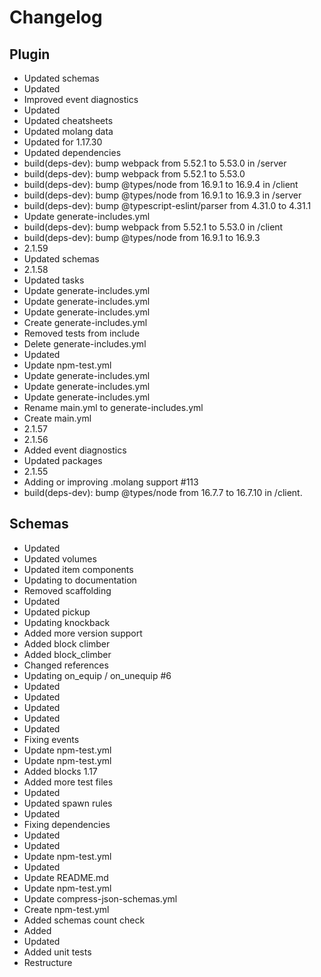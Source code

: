 # Changelog
## Plugin
- Updated schemas
- Updated
- Improved event diagnostics
- Updated
- Updated cheatsheets
- Updated molang data
- Updated for 1.17.30
- Updated dependencies
- build(deps-dev): bump webpack from 5.52.1 to 5.53.0 in /server
- build(deps-dev): bump webpack from 5.52.1 to 5.53.0
- build(deps-dev): bump @types/node from 16.9.1 to 16.9.4 in /client
- build(deps-dev): bump @types/node from 16.9.1 to 16.9.3 in /server
- build(deps-dev): bump @typescript-eslint/parser from 4.31.0 to 4.31.1
- Update generate-includes.yml
- build(deps-dev): bump webpack from 5.52.1 to 5.53.0 in /client
- build(deps-dev): bump @types/node from 16.9.1 to 16.9.3
- 2.1.59
- Updated schemas
- 2.1.58
- Updated tasks
- Update generate-includes.yml
- Update generate-includes.yml
- Update generate-includes.yml
- Create generate-includes.yml
- Removed tests from include
- Delete generate-includes.yml
- Updated
- Update npm-test.yml
- Update generate-includes.yml
- Update generate-includes.yml
- Update generate-includes.yml
- Rename main.yml to generate-includes.yml
- Create main.yml
- 2.1.57
- 2.1.56
- Added event diagnostics
- Updated packages
- 2.1.55
- Adding or improving .molang support #113
- build(deps-dev): bump @types/node from 16.7.7 to 16.7.10 in /client. 
## Schemas
- Updated
- Updated volumes
- Updated item components
- Updating to documentation
- Removed scaffolding
- Updated
- Updated pickup
- Updating knockback
- Added more version support
- Added block climber
- Added block_climber
- Changed references
- Updating on_equip / on_unequip #6
- Updated
- Updated
- Updated
- Updated
- Updated
- Fixing events
- Update npm-test.yml
- Update npm-test.yml
- Added blocks 1.17
- Added more test files
- Updated
- Updated spawn rules
- Updated
- Fixing dependencies
- Updated
- Updated
- Update npm-test.yml
- Updated
- Update README.md
- Update npm-test.yml
- Update compress-json-schemas.yml
- Create npm-test.yml
- Added schemas count check
- Added
- Updated
- Added unit tests
- Restructure